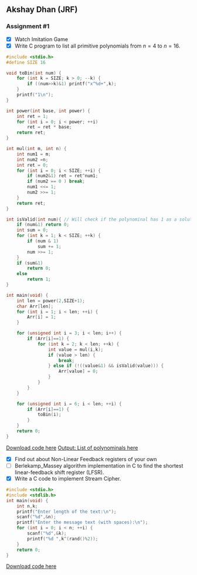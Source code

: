 ## Akshay Dhan (JRF)
### Assignment #1
- [X] Watch Imitation Game
- [X] Write C program to list all primitive polynomials from $n=4$ to $n=16$.

```c
#include <stdio.h>
#define SIZE 16

void toBin(int num) {
	for (int k = SIZE; k > 0; --k) {
		if ((num>>k)&1) printf("x^%d+",k);
	}
	printf("1\n");
}

int power(int base, int power) {
	int ret = 1;
	for (int i = 0; i < power; ++i) 
		ret = ret * base;
	return ret;
}

int mul(int m, int n) {
	int num1 = m;
	int num2 =n;
	int ret = 0;
	for (int i = 0; i < SIZE; ++i) {
		if (num2&1) ret = ret^num1;
		if (num2 == 0 ) break;
		num1 <<= 1;
		num2 >>= 1;
	}
	return ret;
}

int isValid(int num){ // Will check if the polynominal has 1 as a solution.
	if (num&1) return 0;
	int sum = 0;
	for (int k = 1; k < SIZE; ++k) {
		if (num & 1)
			sum += 1;
		num >>= 1;
	}
	if (sum&1)
		return 0;
	else
		return 1;
}

int main(void) {
	int len = power(2,SIZE+1);
	char Arr[len];
	for (int i = 1; i < len; ++i) {
		Arr[i] = 1;
	}

	for (unsigned int i = 3; i < len; i++) {
		if (Arr[i]==1) {
			for (int k = 2; k < len; ++k) {
				int value = mul(i,k);
				if (value > len) {
					break;
				} else if (!((value&1) && isValid(value))) {
					Arr[value] = 0;
				}
			}
		}
	}

	for (unsigned int i = 6; i < len; ++i) {
		if (Arr[i]==1) {
			toBin(i);
		}
	}
	return 0;
}
```
[Download code here](https://dhancodes.github.io/Cryptology_Assign/Assignment1/primitive_poly.c)
[Output: List of polynominals here](https://dhancodes.github.io/Cryptology_Assign/Assignment1/polynominals)
- [X] Find out about Non-Linear Feedback registers of your own
- [ ] Berlekamp_Massey algorithm implementation in C to find the shortest linear-feedback shift register (LFSR).
- [X] Write a C code to implement Stream Cipher.
```c
#include <stdio.h>
#include <stdlib.h>  
int main(void) {
	int n,k;
	printf("Enter length of the text:\n");
	scanf("%d",&n);
	printf("Enter the message text (with spaces):\n");
	for (int i = 0; i < n; ++i) {
		scanf("%d",&k);
		printf("%d ",k^(rand()%2));
	}
	return 0;
}
```
[Download code here](https://dhancodes.github.io/Cryptology_Assign/Assignment1/streamcipher.c)

